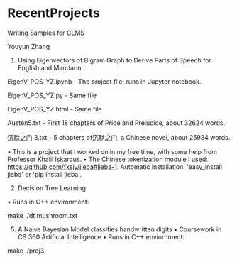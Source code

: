 # RecentProjects
Writing Samples for CLMS 

Youyun Zhang

1. Using Eigenvectors of Bigram Graph to Derive Parts of Speech for English and Mandarin

  EigenV_POS_YZ.ipynb  - The project file, runs in Jupyter notebook.

  EigenV_POS_YZ.py   -  Same file

  EigenV_POS_YZ.html  - Same file

  Austen5.txt         - First 18 chapters of Pride and Prejudice, about 32624 words.

  沉默之门 3.txt       - 5 chapters of沉默之门, a Chinese novel, about 25934 words.

  • This is a project that I worked on in my free time, with some help from Professor Khalil Iskarous.
  • The Chinese tokenization module I used: https://github.com/fxsjy/jieba#jieba-1.
  Automatic installation: 'easy_install jieba' or 'pip install jieba'.

2. Decision Tree Learning
  
  • Runs in C++ environment:
  
  make
  ./dt mushroom.txt

5. A Naive Bayesian Model classifies handwritten digits
  • Coursework in CS 360 Artificial Intelligence
  • Runs in C++ enviornment:
  
  make
  ./proj3

